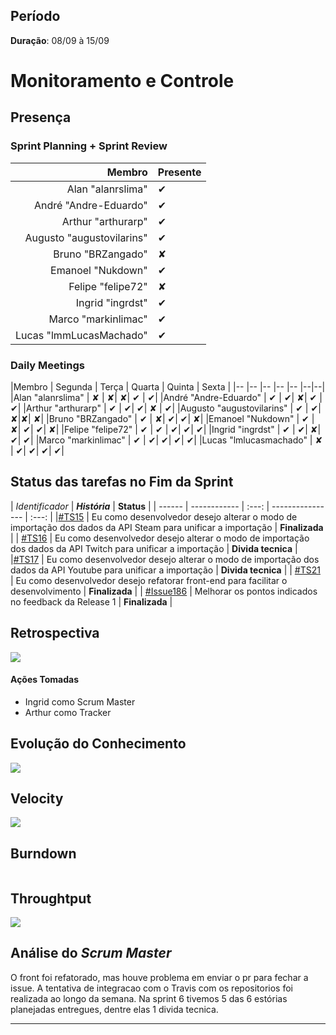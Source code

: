 ## Período

**Duração**: 08/09 à 15/09


# Monitoramento e Controle


## Presença
### Sprint Planning + Sprint Review

|Membro | Presente |
|---:|:---|
|Alan "alanrslima" | &#10004; |
|André "Andre-Eduardo" | &#10004; |
|Arthur "arthurarp" | &#10004; |
|Augusto "augustovilarins" | &#10004; |
|Bruno "BRZangado" | &#x2718;|
|Emanoel "Nukdown" | &#10004; |
|Felipe "felipe72" | &#x2718; |
|Ingrid "ingrdst" | &#10004; |
|Marco "markinlimac" | &#10004; |
|Lucas "lmmLucasMachado" | &#10004;|

### Daily Meetings


|Membro | Segunda | Terça | Quarta | Quinta | Sexta |
|-- |-- |-- |-- |-- |--|--|
|Alan "alanrslima" | &#x2718; | &#x2718;| &#x2718;| &#10004; | &#10004;|
|André "Andre-Eduardo" | &#10004; | &#10004;| &#x2718;| &#10004; | &#10004;|
|Arthur "arthurarp" | &#10004; | &#10004;| &#10004;| &#x2718; | &#10004;|
|Augusto "augustovilarins" | &#10004; | &#10004;| &#x2718;|&#x2718;| &#x2718;|
|Bruno "BRZangado" | &#10004; | &#x2718;| &#10004;| &#10004;| &#x2718;|
|Emanoel "Nukdown" | &#10004; | &#x2718;| &#10004;| &#10004;| &#x2718;|
|Felipe "felipe72" | &#10004; | &#10004; | &#10004;| &#10004;| &#10004;|
|Ingrid "ingrdst" | &#10004; | &#10004;| &#x2718;| &#10004;| &#10004;|
|Marco "markinlimac" | &#10004; | &#10004;| &#10004;| &#10004;| &#10004;|
|Lucas "lmlucasmachado" | &#x2718; | &#10004;| &#10004;| &#10004;| &#10004;|



## Status das tarefas no Fim da Sprint


| *Identificador* | ***História*** | **Status** |
| ------ | ------------ |     :---:     |  ---------------- | :---:  |
|[#TS15](https://github.com/fga-eps-mds/2018.2-GamesBI/issues/188) |  Eu como desenvolvedor desejo alterar o modo de importação dos dados da API Steam para unificar a importação   |  **Finalizada** |
| [#TS16](https://github.com/fga-eps-mds/2018.2-GamesBI/issues/190) | Eu como desenvolvedor desejo alterar o modo de importação dos dados da API Twitch para unificar a importação |  **Divida tecnica**   |
|[#TS17](https://github.com/fga-eps-mds/2018.2-GamesBI/issues/191) | Eu como desenvolvedor desejo alterar o modo de importação dos dados da API Youtube para unificar a importação  | **Divida tecnica**   |
| [#TS21](https://github.com/fga-eps-mds/2018.2-GamesBI/issues/192) | Eu como desenvolvedor desejo refatorar front-end para facilitar o desenvolvimento |     **Finalizada** |
| [#Issue186](https://github.com/fga-eps-mds/2018.2-GamesBI/issues/186) | Melhorar os pontos indicados no feedback da Release 1 | **Finalizada** |


## Retrospectiva

<img src="https://i.imgur.com/6HbC7Dh.png">

#### Ações Tomadas

- Ingrid como Scrum Master
- Arthur como Tracker

## Evolução do Conhecimento

<img src="https://i.imgur.com/mpgwFDv.png">


## Velocity

<img src="https://i.imgur.com/xu9fi89.png">

## Burndown
<img src="">

## Throughtput

<img src="https://i.imgur.com/QckM86a.png">

## Análise do <i>Scrum Master</i>    

O front foi refatorado, mas houve problema em enviar o pr para fechar a issue. A tentativa de integracao com o Travis com os repositorios foi realizada ao longo da semana. Na sprint 6 tivemos 5 das 6 estórias planejadas entregues, dentre elas 1 divida tecnica.



***
